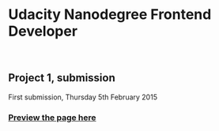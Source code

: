 <h1>Udacity Nanodegree Frontend Developer</h1>
<br>
<h2>Project 1, submission</h2>
<p>First submission, Thursday 5th February 2015</p>
<h3><a href="http://georgeplaten.github.io/fe-p1/">Preview the page here</a></h3>
